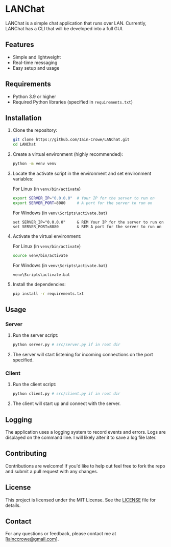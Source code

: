 # LANChat

LANChat is a simple chat application that runs over LAN. Currently, LANChat has a CLI that will be developed into a full GUI.

## Features

-   Simple and lightweight
-   Real-time messaging
-   Easy setup and usage

## Requirements

-   Python 3.9 or higher
-   Required Python libraries (specified in `requirements.txt`)

## Installation

1. Clone the repository:

    ```bash
    git clone https://github.com/Iain-Crowe/LANChat.git
    cd LANChat
    ```

2. Create a virtual environment (highly recommended):

    ```bash
    python -m venv venv
    ```

3. Locate the activate script in the environment and set environment variables:

    For Linux (in `venv/bin/activate`)

    ```bash
    export SERVER_IP="0.0.0.0"  # Your IP for the server to run on
    export SERVER_PORT=8080     # A port for the server to run on
    ```

    For Windows (in `venv\Scripts\activate.bat`)

    ```batch
    set SERVER_IP="0.0.0.0"     & REM Your IP for the server to run on
    set SERVER_PORT=8080        & REM A port for the server to run on
    ```

4. Activate the virtual environment:

    For Linux (in `venv/bin/activate`)

    ```bash
    source venv/bin/activate
    ```

    For Windows (in `venv\Scripts\activate.bat`)

    ```batch
    venv\Scripts\activate.bat
    ```

5. Install the dependencies:

    ```bash
    pip install -r requirements.txt
    ```

## Usage

### Server

1. Run the server script:

    ```bash
    python server.py # src/server.py if in root dir
    ```

2. The server will start listening for incoming connections on the port specified.

### Client

1. Run the client script:

    ```bash
    python client.py # src/client.py if in root dir
    ```

2. The client will start up and connect with the server.

## Logging

The application uses a logging system to record events and errors. Logs are displayed on the command line. I will likely alter it to save a log file later.

## Contributing

Contributions are welcome! If you'd like to help out feel free to fork the repo and submit a pull request with any changes.

## License

This project is licensed under the MIT License. See the [LICENSE](LICENSE.md) file for details.

## Contact

For any questions or feedback, please contact me at [iainccrowe@gmail.com].
